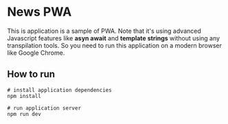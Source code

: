 # News PWA

This is application is a sample of PWA. Note that it's using advanced Javascript features like **asyn await** and **template strings** without using any transpilation tools. So you need to run this application on a modern browser like Google Chrome.

## How to run

```shell
# install application dependencies
npm install

# run application server
npm run dev
```
